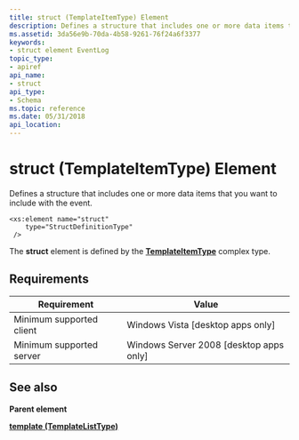 ```yaml
---
title: struct (TemplateItemType) Element
description: Defines a structure that includes one or more data items that you want to include with the event.
ms.assetid: 3da56e9b-70da-4b58-9261-76f24a6f3377
keywords:
- struct element EventLog
topic_type:
- apiref
api_name:
- struct
api_type:
- Schema
ms.topic: reference
ms.date: 05/31/2018
api_location: 
---
```


# struct (TemplateItemType) Element

Defines a structure that includes one or more data items that you want to include with the event.

``` syntax
<xs:element name="struct"
    type="StructDefinitionType"
 />
```

The **struct** element is defined by the [**TemplateItemType**](eventmanifestschema-templateitemtype-complextype.md) complex type.

## Requirements



| Requirement | Value |
|-------------------------------------|------------------------------------------------------|
| Minimum supported client<br/> | Windows Vista \[desktop apps only\]<br/>       |
| Minimum supported server<br/> | Windows Server 2008 \[desktop apps only\]<br/> |



## See also

<dl> <dt>

**Parent element**
</dt> <dt>

[**template (TemplateListType)**](eventmanifestschema-template-templatelisttype-element.md)
</dt> </dl>

 

 





